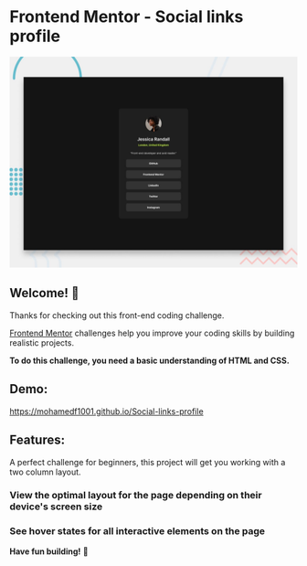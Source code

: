 # Frontend Mentor - Social links profile

![Design preview for the Social links profile coding challenge](./design/desktop-preview.jpg)

## Welcome! 👋

Thanks for checking out this front-end coding challenge.

[Frontend Mentor](https://www.frontendmentor.io) challenges help you improve your coding skills by building realistic projects.

**To do this challenge, you need a basic understanding of HTML and CSS.**

## Demo:
https://mohamedf1001.github.io/Social-links-profile

## Features:

A perfect challenge for beginners, this project will get you working with a two column layout.

### View the optimal layout for the page depending on their device's screen size

### See hover states for all interactive elements on the page

**Have fun building!** 🚀

